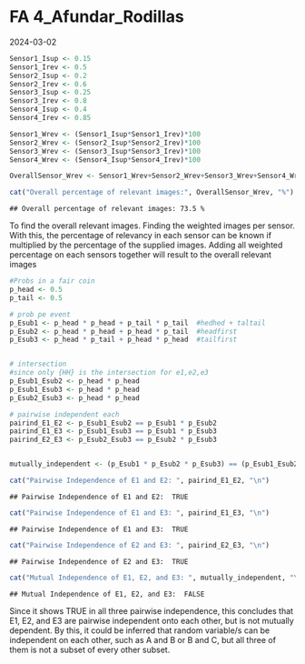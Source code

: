 FA 4_Afundar_Rodillas
================
2024-03-02

``` r
Sensor1_Isup <- 0.15
Sensor1_Irev <- 0.5
Sensor2_Isup <- 0.2
Sensor2_Irev <- 0.6
Sensor3_Isup <- 0.25
Sensor3_Irev <- 0.8
Sensor4_Isup <- 0.4
Sensor4_Irev <- 0.85

Sensor1_Wrev <- (Sensor1_Isup*Sensor1_Irev)*100
Sensor2_Wrev <- (Sensor2_Isup*Sensor2_Irev)*100
Sensor3_Wrev <- (Sensor3_Isup*Sensor3_Irev)*100
Sensor4_Wrev <- (Sensor4_Isup*Sensor4_Irev)*100

OverallSensor_Wrev <- Sensor1_Wrev+Sensor2_Wrev+Sensor3_Wrev+Sensor4_Wrev

cat("Overall percentage of relevant images:", OverallSensor_Wrev, "%")
```

    ## Overall percentage of relevant images: 73.5 %

To find the overall relevant images. Finding the weighted images per
sensor. With this, the percentage of relevancy in each sensor can be
known if multiplied by the percentage of the supplied images. Adding all
weighted percentage on each sensors together will result to the overall
relevant images

``` r
#Probs in a fair coin
p_head <- 0.5  
p_tail <- 0.5  

# prob pe event
p_Esub1 <- p_head * p_head + p_tail * p_tail  #hedhed + taltail 
p_Esub2 <- p_head * p_head + p_head * p_tail  #headfirst
p_Esub3 <- p_head * p_tail + p_head * p_head  #tailfirst


# intersection
#since only {HH} is the intersection for e1,e2,e3
p_Esub1_Esub2 <- p_head * p_head  
p_Esub1_Esub3 <- p_head * p_head  
p_Esub2_Esub3 <- p_head * p_head

# pairwise independent each
pairind_E1_E2 <- p_Esub1_Esub2 == p_Esub1 * p_Esub2
pairind_E1_E3 <- p_Esub1_Esub3 == p_Esub1 * p_Esub3
pairind_E2_E3 <- p_Esub2_Esub3 == p_Esub2 * p_Esub3


mutually_independent <- (p_Esub1 * p_Esub2 * p_Esub3) == (p_Esub1_Esub2 * p_Esub1_Esub3 * p_Esub2_Esub3)

cat("Pairwise Independence of E1 and E2: ", pairind_E1_E2, "\n")
```

    ## Pairwise Independence of E1 and E2:  TRUE

``` r
cat("Pairwise Independence of E1 and E3: ", pairind_E1_E3, "\n")
```

    ## Pairwise Independence of E1 and E3:  TRUE

``` r
cat("Pairwise Independence of E2 and E3: ", pairind_E2_E3, "\n")
```

    ## Pairwise Independence of E2 and E3:  TRUE

``` r
cat("Mutual Independence of E1, E2, and E3: ", mutually_independent, "\n")
```

    ## Mutual Independence of E1, E2, and E3:  FALSE

Since it shows TRUE in all three pairwise independence, this concludes
that E1, E2, and E3 are pairwise independent onto each other, but is not
mutually dependent. By this, it could be inferred that random variable/s
can be independent on each other, such as A and B or B and C, but all
three of them is not a subset of every other subset.
